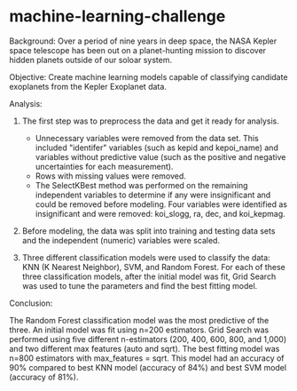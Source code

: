 # machine-learning-challenge

Background:  Over a period of nine years in deep space, the NASA Kepler space telescope has been out on a planet-hunting mission to discover hidden planets outside of our soloar system.

Objective:  Create machine learning models capable of classifying candidate exoplanets from the Kepler Exoplanet data.


Analysis:

1. The first step was to preprocess the data and get it ready for analysis.  

    * Unnecessary variables were removed from the data set.  This included "identifer" variables (such as kepid and kepoi_name) and variables without predictive value (such as the positive and negative uncertainties for each measurement).  
    * Rows with missing values were removed.
    * The SelectKBest method was performed on the remaining independent variables to determine if any were insignificant and could be removed before modeling.  Four variables were identified as insignificant and were removed:  koi_slogg, ra, dec, and koi_kepmag.
    
2.  Before modeling, the data was split into training and testing data sets and the independent (numeric) variables were scaled.

3.  Three different classification models were used to classify the data:  KNN (K Nearest Neighbor), SVM, and Random Forest.  For each of these three classification models, after the initial model was fit, Grid Search was used to tune the parameters and find the best fitting model.


Conclusion:

The Random Forest classification model was the most predictive of the three.  An initial model was fit using n=200 estimators.  Grid Search was performed using five different n-estimators (200, 400, 600, 800, and 1,000) and two different max features (auto and sqrt).  The best fitting model was n=800 estimators with max_features = sqrt.  This model had an accuracy of 90% compared to best KNN model (accuracy of 84%) and best SVM model (accuracy of 81%).


